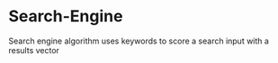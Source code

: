 # Search-Engine
Search engine algorithm uses keywords to score a search input with a results vector
